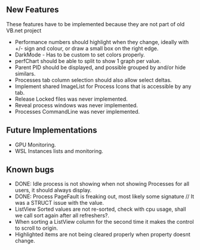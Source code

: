 ﻿## New Features

These features have to be implemented because they are not part of old VB.net project

* Performance numbers should highlight when they change, ideally with +/- sign and colour, or draw a small box on the right edge.
* DarkMode - Has to be custom to set colors properly.
* perfChart should be able to split to show 1 graph per value.
* Parent PID should be displayed, and possible grouped by and/or hide similars.
* Processes tab column selection should also allow select deltas.
* Implement shared ImageList for Process Icons that is accessible by any tab.
* Release Locked files was never implemented.
* Reveal process windows was never implemented.
* Processes CommandLine was never implemented.

## Future Implementations

* GPU Monitoring.
* WSL Instances lists and monitoring.

## Known bugs
* DONE: Idle process is not showing when not showing Processes for all users, it should always display.
* DONE: Process PageFault is freaking out, most likely some signature // It was a STRUCT issue with the value.
* ListView Sorted values are not re-sorted, check with cpu usage, shall we call sort again after all refreshers?.
* When sorting a ListView column for the second time it makes the control to scroll to origin.
* Highlighted items are not being cleared properly when property doesnt change.
